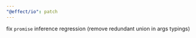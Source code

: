 ```yaml
---
"@effect/io": patch
---
```


fix `promise` inference regression (remove redundant union in args typings)
